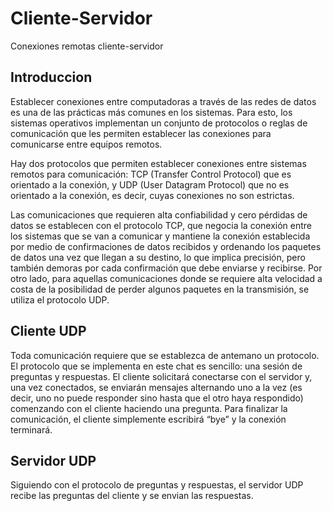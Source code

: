 # Cliente-Servidor
Conexiones remotas cliente-servidor

## Introduccion
Establecer conexiones entre computadoras a través de las redes de datos es una de las prácticas más comunes en los sistemas. Para esto, los sistemas operativos implementan un conjunto de protocolos o reglas de comunicación que les permiten establecer las conexiones para comunicarse entre equipos remotos.

Hay dos protocolos que permiten establecer conexiones entre sistemas remotos para comunicación: TCP (Transfer Control Protocol) que es orientado a la conexión, y UDP (User Datagram Protocol) que no es orientado a la conexión, es decir, cuyas conexiones no son estrictas.

Las comunicaciones que requieren alta confiabilidad y cero pérdidas de datos se establecen con el protocolo TCP, que negocia la conexión entre los sistemas que se van a comunicar y mantiene la conexión establecida por medio de confirmaciones de datos recibidos y ordenando los paquetes de datos una vez que llegan a su destino, lo que implica precisión, pero también demoras por cada confirmación que debe enviarse y recibirse. Por otro lado, para aquellas comunicaciones donde se requiere alta velocidad a costa de la posibilidad de perder algunos paquetes en la transmisión, se utiliza el protocolo UDP.

## Cliente UDP
Toda comunicación requiere que se establezca de antemano un protocolo. El protocolo que se implementa en este chat es sencillo: una sesión de preguntas y respuestas. El cliente solicitará conectarse con el servidor y, una vez conectados, se enviarán mensajes alternando uno a la vez (es decir, uno no puede responder sino hasta que el otro haya respondido) comenzando con el cliente haciendo una pregunta. Para finalizar la comunicación, el cliente simplemente escribirá “bye” y la conexión terminará.

## Servidor UDP
Siguiendo con el protocolo de preguntas y respuestas, el servidor UDP recibe las preguntas del cliente y se envian las respuestas.